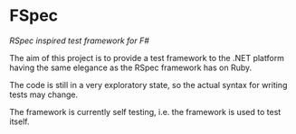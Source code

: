 FSpec
=====

_RSpec inspired test framework for F#_

The aim of this project is to provide a test framework to the .NET platform
having the same elegance as the RSpec framework has on Ruby.

The code is still in a very exploratory state, so the actual syntax for writing
tests may change. 

The framework is currently self testing, i.e. the framework is used to test
itself.
